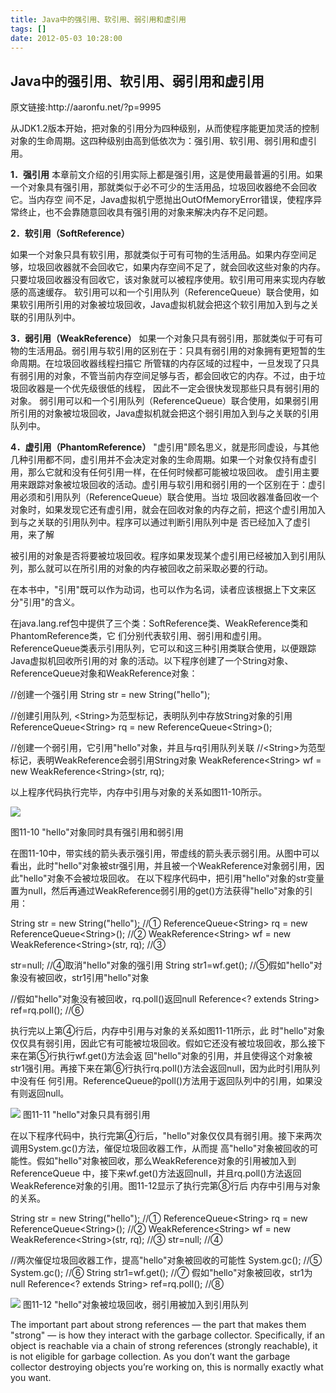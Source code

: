 ```yaml
---
title: Java中的强引用、软引用、弱引用和虚引用
tags: []
date: 2012-05-03 10:28:00
---
```


## Java中的强引用、软引用、弱引用和虚引用&nbsp;

<div><span>原文链接</span><span>:</span><span>http://aaronfu.net/?p=9995</span></div>

从JDK1.2版本开始，把对象的引用分为四种级别，从而使程序能更加灵活的控制对象的生命周期。这四种级别由高到低依次为：强引用、软引用、弱引用和虚引用。

**1．强引用**
本章前文介绍的引用实际上都是强引用，这是使用最普遍的引用。如果一个对象具有强引用，那就类似于必不可少的生活用品，垃圾回收器绝不会回收它。当内存空 间不足，Java虚拟机宁愿抛出OutOfMemoryError错误，使程序异常终止，也不会靠随意回收具有强引用的对象来解决内存不足问题。

**2．软引用（SoftReference）**

如果一个对象只具有软引用，那就类似于可有可物的生活用品。如果内存空间足够，垃圾回收器就不会回收它，如果内存空间不足了，就会回收这些对象的内存。只要垃圾回收器没有回收它，该对象就可以被程序使用。软引用可用来实现内存敏感的高速缓存。
软引用可以和一个引用队列（ReferenceQueue）联合使用，如果软引用所引用的对象被垃圾回收，Java虚拟机就会把这个软引用加入到与之关联的引用队列中。

**3．弱引用（WeakReference）**
如果一个对象只具有弱引用，那就类似于可有可物的生活用品。弱引用与软引用的区别在于：只具有弱引用的对象拥有更短暂的生命周期。在垃圾回收器线程扫描它 所管辖的内存区域的过程中，一旦发现了只具有弱引用的对象，不管当前内存空间足够与否，都会回收它的内存。不过，由于垃圾回收器是一个优先级很低的线程， 因此不一定会很快发现那些只具有弱引用的对象。
弱引用可以和一个引用队列（ReferenceQueue）联合使用，如果弱引用所引用的对象被垃圾回收，Java虚拟机就会把这个弱引用加入到与之关联的引用队列中。

**4．虚引用（PhantomReference）**
"虚引用"顾名思义，就是形同虚设，与其他几种引用都不同，虚引用并不会决定对象的生命周期。如果一个对象仅持有虚引用，那么它就和没有任何引用一样，在任何时候都可能被垃圾回收。
虚引用主要用来跟踪对象被垃圾回收的活动。虚引用与软引用和弱引用的一个区别在于：虚引用必须和引用队列（ReferenceQueue）联合使用。当垃 圾回收器准备回收一个对象时，如果发现它还有虚引用，就会在回收对象的内存之前，把这个虚引用加入到与之关联的引用队列中。程序可以通过判断引用队列中是 否已经加入了虚引用，来了解

被引用的对象是否将要被垃圾回收。程序如果发现某个虚引用已经被加入到引用队列，那么就可以在所引用的对象的内存被回收之前采取必要的行动。

在本书中，"引用"既可以作为动词，也可以作为名词，读者应该根据上下文来区分"引用"的含义。

在java.lang.ref包中提供了三个类：SoftReference类、WeakReference类和PhantomReference类，它 们分别代表软引用、弱引用和虚引用。ReferenceQueue类表示引用队列，它可以和这三种引用类联合使用，以便跟踪Java虚拟机回收所引用的对 象的活动。以下程序创建了一个String对象、ReferenceQueue对象和WeakReference对象：

//创建一个强引用
String str = new String("hello");

//创建引用队列, &lt;String&gt;为范型标记，表明队列中存放String对象的引用
ReferenceQueue&lt;String&gt; rq = new ReferenceQueue&lt;String&gt;();

//创建一个弱引用，它引用"hello"对象，并且与rq引用队列关联
//&lt;String&gt;为范型标记，表明WeakReference会弱引用String对象
WeakReference&lt;String&gt; wf = new WeakReference&lt;String&gt;(str, rq);

以上程序代码执行完毕，内存中引用与对象的关系如图11-10所示。

![](http://www.javathinker.org/java/ref_1.gif)

图11-10 "hello"对象同时具有强引用和弱引用

在图11-10中，带实线的箭头表示强引用，带虚线的箭头表示弱引用。从图中可以看出，此时"hello"对象被str强引用，并且被一个WeakReference对象弱引用，因此"hello"对象不会被垃圾回收。
在以下程序代码中，把引用"hello"对象的str变量置为null，然后再通过WeakReference弱引用的get()方法获得"hello"对象的引用：

String str = new String("hello"); //①
ReferenceQueue&lt;String&gt; rq = new ReferenceQueue&lt;String&gt;(); //②
WeakReference&lt;String&gt; wf = new WeakReference&lt;String&gt;(str, rq); //③

str=null; //④取消"hello"对象的强引用
String str1=wf.get(); //⑤假如"hello"对象没有被回收，str1引用"hello"对象

//假如"hello"对象没有被回收，rq.poll()返回null
Reference&lt;? extends String&gt; ref=rq.poll(); //⑥

执行完以上第④行后，内存中引用与对象的关系如图11-11所示，此 时"hello"对象仅仅具有弱引用，因此它有可能被垃圾回收。假如它还没有被垃圾回收，那么接下来在第⑤行执行wf.get()方法会返 回"hello"对象的引用，并且使得这个对象被str1强引用。再接下来在第⑥行执行rq.poll()方法会返回null，因为此时引用队列中没有任 何引用。ReferenceQueue的poll()方法用于返回队列中的引用，如果没有则返回null。

![](http://www.javathinker.org/java/ref_2.gif)
图11-11 "hello"对象只具有弱引用

在以下程序代码中，执行完第④行后，"hello"对象仅仅具有弱引用。接下来两次调用System.gc()方法，催促垃圾回收器工作，从而提 高"hello"对象被回收的可能性。假如"hello"对象被回收，那么WeakReference对象的引用被加入到ReferenceQueue 中，接下来wf.get()方法返回null，并且rq.poll()方法返回WeakReference对象的引用。图11-12显示了执行完第⑧行后 内存中引用与对象的关系。

String str = new String("hello"); //①
ReferenceQueue&lt;String&gt; rq = new ReferenceQueue&lt;String&gt;(); //②
WeakReference&lt;String&gt; wf = new WeakReference&lt;String&gt;(str, rq); //③
str=null; //④

//两次催促垃圾回收器工作，提高"hello"对象被回收的可能性
System.gc(); //⑤
System.gc(); //⑥
String str1=wf.get(); //⑦ 假如"hello"对象被回收，str1为null
Reference&lt;? extends String&gt; ref=rq.poll(); //⑧

![](http://www.javathinker.org/java/ref_3.gif)
图11-12 "hello"对象被垃圾回收，弱引用被加入到引用队列

The important part about strong references &mdash; the part that makes them "strong" &mdash; is how they interact with the garbage collector. Specifically, if an object is reachable via a chain of strong references (strongly reachable), it is not eligible for garbage collection. As you don&rsquo;t want the garbage collector destroying objects you&rsquo;re working on, this is normally exactly what you want.